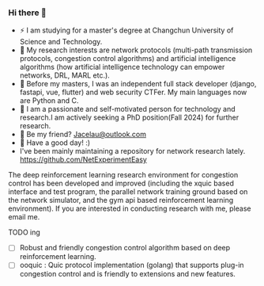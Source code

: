 ### Hi there 👋

- ⚡ I am studying for a master's degree at Changchun University of Science and Technology.
- 🔭 My research interests are network protocols (multi-path transmission protocols, congestion control algorithms) and artificial intelligence algorithms (how artificial intelligence technology can empower networks, DRL, MARL etc.).
- 🌱 Before my masters, I was an independent full stack developer (django, fastapi, vue, flutter) and web security CTFer. My main languages now are Python and C.
- 🤔 I am a passionate and self-motivated person for technology and research.I am actively seeking a PhD position(Fall 2024) for further research.
- 🌈 Be my friend? Jacelau@outlook.com
- 👯 Have a good day! :)
- I've been mainly maintaining a repository for network research lately. https://github.com/NetExperimentEasy


<!--
<div>
<p align="center">
  <a href="https://github.com/derekwin">
  <img src="https://github-readme-stats.vercel.app/api/top-langs/?username=derekwin&layout=compact" />
  </a>
</p>
</div>
-->

The deep reinforcement learning research environment for congestion control has been developed and improved (including the xquic based interface and test program, the parallel network training ground based on the network simulator, and the gym api based reinforcement learning environment). If you are interested in conducting research with me, please email me.

TODO ing
- [ ] Robust and friendly congestion control algorithm based on deep reinforcement learning.
- [ ] ooquic : Quic protocol implementation (golang) that supports plug-in congestion control and is friendly to extensions and new features.
